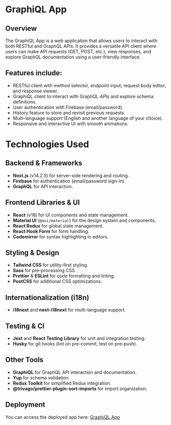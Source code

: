 # GraphiQL App

## Overview
The GraphiQL App is a web application that allows users to interact with both RESTful and GraphQL APIs. It provides a versatile API client where users can make API requests (GET, POST, etc.), view responses, and explore GraphQL documentation using a user-friendly interface.

## Features include:
- RESTful client with method selector, endpoint input, request body editor, and response viewer.
- GraphiQL client to interact with GraphQL APIs and explore schema definitions.
- User authentication with Firebase (email/password).
- History feature to store and revisit previous requests.
- Multi-language support (English and another language of your choice).
- Responsive and interactive UI with smooth animations.

# Technologies Used

## Backend & Frameworks
- **Next.js** (v14.2.5) for server-side rendering and routing.
- **Firebase** for authentication (email/password sign-in).
- **GraphQL** for API interaction.

## Frontend Libraries & UI
- **React** (v18) for UI components and state management.
- **Material UI** (`@mui/material`) for the design system and components.
- **React Redux** for global state management.
- **React Hook Form** for form handling.
- **Codemirror** for syntax highlighting in editors.

## Styling & Design
- **Tailwind CSS** for utility-first styling.
- **Sass** for pre-processing CSS.
- **Prettier** & **ESLint** for code formatting and linting.
- **PostCSS** for additional CSS optimizations.

## Internationalization (i18n)
- **i18next** and **next-i18next** for multi-language support.

## Testing & CI
- **Jest** and **React Testing Library** for unit and integration testing.
- **Husky** for git hooks (lint on pre-commit, test on pre-push).

## Other Tools
- **GraphiQL** for GraphQL API interaction and documentation.
- **Yup** for schema validation.
- **Redux Toolkit** for simplified Redux integration.
- **@trivago/prettier-plugin-sort-imports** for import organization.

## Deployment
You can access the deployed app here: [GraphiQL App](https://graphiql-btomrzxgm-izeevens-projects.vercel.app/en)
